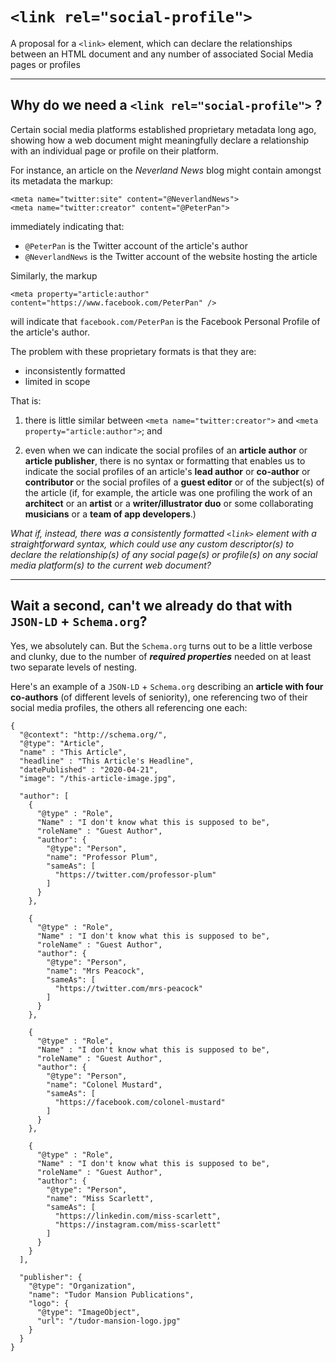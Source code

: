 # `<link rel="social-profile">`
A proposal for a `<link>` element, which can declare the relationships between an HTML document and any number of associated Social Media pages or profiles

______

## Why do we need a `<link rel="social-profile">` ?

Certain social media platforms established proprietary metadata long ago, showing how a web document might meaningfully declare a relationship with an individual page or profile on their platform.

For instance, an article on the *Neverland News* blog might contain amongst its metadata the markup:

```
<meta name="twitter:site" content="@NeverlandNews">
<meta name="twitter:creator" content="@PeterPan">
```

immediately indicating that:

 - `@PeterPan` is the Twitter account of the article's author
 - `@NeverlandNews` is the Twitter account of the website hosting the article
 
 Similarly, the markup
 
 ```
 <meta property="article:author" content="https://www.facebook.com/PeterPan" />
 ```
will indicate that `facebook.com/PeterPan` is the Facebook Personal Profile of the article's author.

The problem with these proprietary formats is that they are:

 - inconsistently formatted
 - limited in scope

That is:

1) there is little similar between `<meta name="twitter:creator">` and  `<meta property="article:author">`; and

2) even when we can indicate the social profiles of an **article author** or **article publisher**, there is no syntax or formatting that enables us to indicate the social profiles of an article's **lead author** or **co-author** or **contributor** or the social profiles of a **guest editor** or of the subject(s) of the article (if, for example, the article was one profiling the work of an **architect** or an **artist** or a **writer/illustrator duo** or some collaborating **musicians** or a **team of app developers**.)

_What if, instead, there was a consistently formatted `<link>` element with a straightforward syntax, which could use any custom descriptor(s) to declare the relationship(s) of any social page(s) or profile(s) on any social media platform(s) to the current web document?_

_______

## Wait a second, can't we already do that with `JSON-LD` + `Schema.org`?

Yes, we absolutely can. But the `Schema.org` turns out to be a little verbose and clunky, due to the number of ***required properties*** needed on at least two separate levels of nesting.

Here's an example of a `JSON-LD` + `Schema.org` describing an **article with four co-authors** (of different levels of seniority), one referencing two of their social media profiles, the others all referencing one each:

```
{
  "@context": "http://schema.org/",
  "@type": "Article",
  "name" : "This Article",
  "headline" : "This Article's Headline",
  "datePublished" : "2020-04-21",
  "image": "/this-article-image.jpg",

  "author": [
    {
      "@type" : "Role",
      "Name" : "I don't know what this is supposed to be",
      "roleName" : "Guest Author",
      "author": {
        "@type": "Person",
        "name": "Professor Plum",
        "sameAs": [
          "https://twitter.com/professor-plum"
        ]
      }
    },

    {
      "@type" : "Role",
      "Name" : "I don't know what this is supposed to be",
      "roleName" : "Guest Author",
      "author": {
        "@type": "Person",
        "name": "Mrs Peacock",
        "sameAs": [
          "https://twitter.com/mrs-peacock"
        ]
      }
    },

    {
      "@type" : "Role",
      "Name" : "I don't know what this is supposed to be",
      "roleName" : "Guest Author",
      "author": {
        "@type": "Person",
        "name": "Colonel Mustard",
        "sameAs": [
          "https://facebook.com/colonel-mustard"
        ]
      }
    },

    {
      "@type" : "Role",
      "Name" : "I don't know what this is supposed to be",
      "roleName" : "Guest Author",
      "author": {
        "@type": "Person",
        "name": "Miss Scarlett",
        "sameAs": [
          "https://linkedin.com/miss-scarlett",
          "https://instagram.com/miss-scarlett"
        ]
      }
    }
  ],

  "publisher": {
    "@type": "Organization",
    "name": "Tudor Mansion Publications",
    "logo": {
      "@type": "ImageObject",
      "url": "/tudor-mansion-logo.jpg"
    }
  }  
}
```
